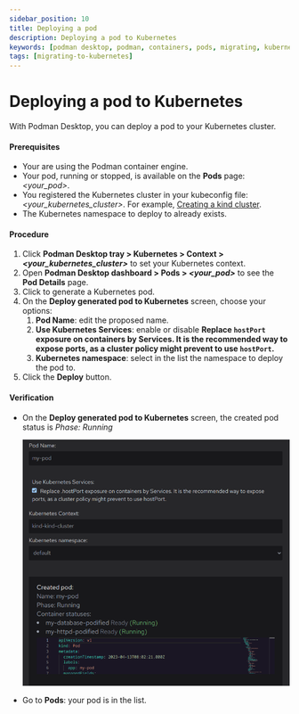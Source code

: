 ```yaml
---
sidebar_position: 10
title: Deploying a pod
description: Deploying a pod to Kubernetes 
keywords: [podman desktop, podman, containers, pods, migrating, kubernetes]
tags: [migrating-to-kubernetes]
---
```


# Deploying a pod to Kubernetes

With Podman Desktop, you can deploy a pod to your Kubernetes cluster.

#### Prerequisites

* Your are using the Podman container engine.
* Your pod, running or stopped, is available on the **Pods** page: *<your_pod>*.
* You registered the Kubernetes cluster in your kubeconfig file: *<your_kubernetes_cluster>*. For example, [Creating a kind cluster](kind/creating-a-kind-cluster.md).
* The Kubernetes namespace to deploy to already exists.

#### Procedure

1. Click **Podman Desktop tray > Kubernetes > Context > *<your_kubernetes_cluster>*** to set your Kubernetes context.
1. Open **Podman Desktop dashboard > Pods > *<your_pod>*** to see the **Pod Details** page.
1. Click <icon icon="fa-solid fa-rocket" size="lg" /> to generate a Kubernetes pod.
1. On the **Deploy generated pod to Kubernetes** screen, choose your options:
   1. **Pod Name**: edit the proposed name.
   1. **Use Kubernetes Services**: enable or disable **Replace `hostPort` exposure on containers by Services. It is the recommended way to expose ports, as a cluster policy might prevent to use `hostPort`.**
   1. **Kubernetes namespace**: select in the list the namespace to deploy the pod to.
1. Click the **<icon icon="fa-solid fa-rocket" size="lg" /> Deploy** button.

#### Verification

* On the **Deploy generated pod to Kubernetes** screen, the created pod status is *Phase: Running*

  ![](img/deploying-a-pod.png)

* Go to **Pods**: your pod is in the list.
